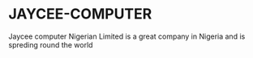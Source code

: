 # JAYCEE-COMPUTER
Jaycee computer Nigerian Limited is a great company in Nigeria and is spreding round the world
